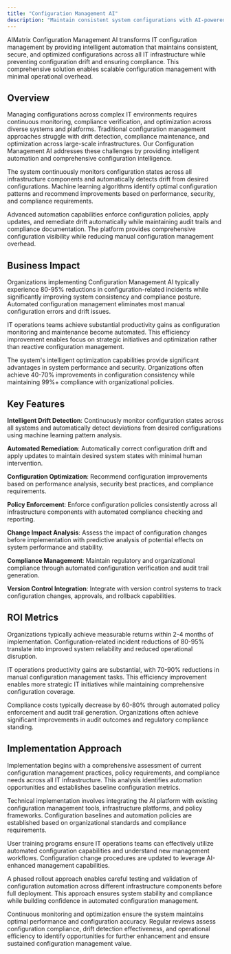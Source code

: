 ```yaml
---
title: "Configuration Management AI"
description: "Maintain consistent system configurations with AI-powered drift detection, automated compliance, and intelligent configuration optimization."
---
```


AIMatrix Configuration Management AI transforms IT configuration management by providing intelligent automation that maintains consistent, secure, and optimized configurations across all IT infrastructure while preventing configuration drift and ensuring compliance. This comprehensive solution enables scalable configuration management with minimal operational overhead.

## Overview

Managing configurations across complex IT environments requires continuous monitoring, compliance verification, and optimization across diverse systems and platforms. Traditional configuration management approaches struggle with drift detection, compliance maintenance, and optimization across large-scale infrastructures. Our Configuration Management AI addresses these challenges by providing intelligent automation and comprehensive configuration intelligence.

The system continuously monitors configuration states across all infrastructure components and automatically detects drift from desired configurations. Machine learning algorithms identify optimal configuration patterns and recommend improvements based on performance, security, and compliance requirements.

Advanced automation capabilities enforce configuration policies, apply updates, and remediate drift automatically while maintaining audit trails and compliance documentation. The platform provides comprehensive configuration visibility while reducing manual configuration management overhead.

## Business Impact

Organizations implementing Configuration Management AI typically experience 80-95% reductions in configuration-related incidents while significantly improving system consistency and compliance posture. Automated configuration management eliminates most manual configuration errors and drift issues.

IT operations teams achieve substantial productivity gains as configuration monitoring and maintenance become automated. This efficiency improvement enables focus on strategic initiatives and optimization rather than reactive configuration management.

The system's intelligent optimization capabilities provide significant advantages in system performance and security. Organizations often achieve 40-70% improvements in configuration consistency while maintaining 99%+ compliance with organizational policies.

## Key Features

**Intelligent Drift Detection**: Continuously monitor configuration states across all systems and automatically detect deviations from desired configurations using machine learning pattern analysis.

**Automated Remediation**: Automatically correct configuration drift and apply updates to maintain desired system states with minimal human intervention.

**Configuration Optimization**: Recommend configuration improvements based on performance analysis, security best practices, and compliance requirements.

**Policy Enforcement**: Enforce configuration policies consistently across all infrastructure components with automated compliance checking and reporting.

**Change Impact Analysis**: Assess the impact of configuration changes before implementation with predictive analysis of potential effects on system performance and stability.

**Compliance Management**: Maintain regulatory and organizational compliance through automated configuration verification and audit trail generation.

**Version Control Integration**: Integrate with version control systems to track configuration changes, approvals, and rollback capabilities.

## ROI Metrics

Organizations typically achieve measurable returns within 2-4 months of implementation. Configuration-related incident reductions of 80-95% translate into improved system reliability and reduced operational disruption.

IT operations productivity gains are substantial, with 70-90% reductions in manual configuration management tasks. This efficiency improvement enables more strategic IT initiatives while maintaining comprehensive configuration coverage.

Compliance costs typically decrease by 60-80% through automated policy enforcement and audit trail generation. Organizations often achieve significant improvements in audit outcomes and regulatory compliance standing.

## Implementation Approach

Implementation begins with a comprehensive assessment of current configuration management practices, policy requirements, and compliance needs across all IT infrastructure. This analysis identifies automation opportunities and establishes baseline configuration metrics.

Technical implementation involves integrating the AI platform with existing configuration management tools, infrastructure platforms, and policy frameworks. Configuration baselines and automation policies are established based on organizational standards and compliance requirements.

User training programs ensure IT operations teams can effectively utilize automated configuration capabilities and understand new management workflows. Configuration change procedures are updated to leverage AI-enhanced management capabilities.

A phased rollout approach enables careful testing and validation of configuration automation across different infrastructure components before full deployment. This approach ensures system stability and compliance while building confidence in automated configuration management.

Continuous monitoring and optimization ensure the system maintains optimal performance and configuration accuracy. Regular reviews assess configuration compliance, drift detection effectiveness, and operational efficiency to identify opportunities for further enhancement and ensure sustained configuration management value.